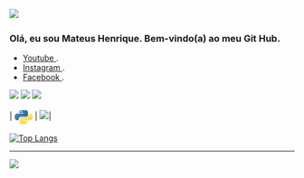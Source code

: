 ![](https://github-readme-stats.vercel.app/api?username=mateushenriquefonsecaxavierdasilva&show_icons=true&theme=dracula&include_all_commits=true&count_private=true)
### Olá, eu sou Mateus Henrique. Bem-vindo(a) ao meu Git Hub.  
- [ Youtube ](https://www.youtube.com/channel/UClAIWVdFVyuP6H3DwXmFy_g).
- [ Instagram ](https://www.instagram.com/mateus.henrique.10/).
- [ Facebook ](https://www.facebook.com/Mateus.henrique.010/).

<a href="https://www.youtube.com/channel/UClAIWVdFVyuP6H3DwXmFy_g" target="_blank"><img src="https://img.shields.io/badge/YouTube-FF0000?style=for-the-badge&logo=youtube&logoColor=white" target="_blank"></a>
<a href="https://www.instagram.com/mateus.henrique.10/" target="_blank"><img src="https://img.shields.io/badge/-Instagram-%23E4405F?style=for-the-badge&logo=instagram&logoColor=white" target="_blank"></a>
<a href="https://www.facebook.com/Mateus.henrique.010" target="_blank"><img src="https://img.shields.io/badge/Facebook-1877F2?style=for-the-badge&logo=facebook&logoColor=white" target="_blank"></a>




 |<img align="center" alt="mateus-Python" height="30" width="40" src="https://raw.githubusercontent.com/devicons/devicon/master/icons/python/python-original.svg">|
<code><img height="20" src="https://img.shields.io/badge/Java-ED8B00?style=for-the-badge&logo=java&logoColor=white"></code>|




 [![Top Langs](https://github-readme-stats.vercel.app/api/top-langs/?username=mateushenriquefonsecaxavierdasilva&layout=compact)](https://github.com/mateushenriquefonsecaxavierdasilva/github-readme-stats)
  
  --------------------------------------------------------------------------------------------------------------------------------------------------
  <img height="180em" src="https://github-readme-stats.vercel.app/api/top-langs/?username=mateushenriquefonsecaxavierdasilva&layout=compact&langs_count=7&theme=dracula"/>

